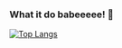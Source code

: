 ### What it do babeeeee! 👋

[![Top Langs](https://github-readme-stats.vercel.app/api/top-langs/?username=Sameer3real&layout=compact)](https://github.com/anuraghazra/github-readme-stats)




